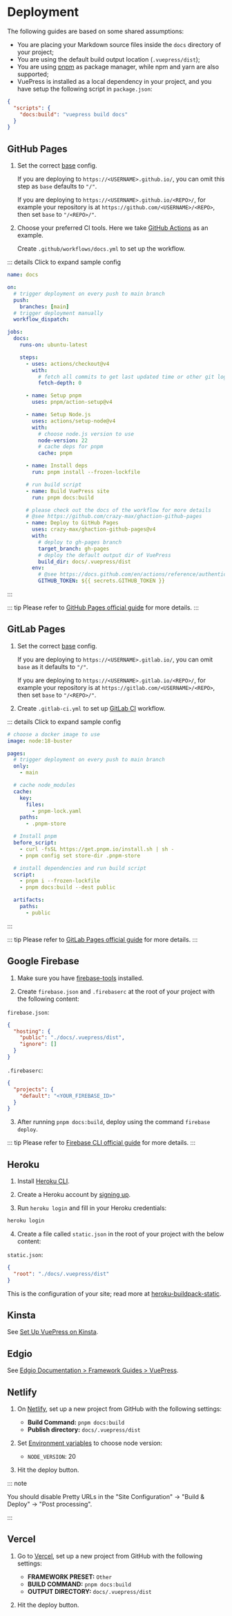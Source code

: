 # Deployment

The following guides are based on some shared assumptions:

- You are placing your Markdown source files inside the `docs` directory of your project;
- You are using the default build output location (`.vuepress/dist`);
- You are using [pnpm](https://pnpm.io) as package manager, while npm and yarn are also supported;
- VuePress is installed as a local dependency in your project, and you have setup the following script in `package.json`:

```json
{
  "scripts": {
    "docs:build": "vuepress build docs"
  }
}
```

## GitHub Pages

1. Set the correct [base](../reference/config.md#base) config.

   If you are deploying to `https://<USERNAME>.github.io/`, you can omit this step as `base` defaults to `"/"`.

   If you are deploying to `https://<USERNAME>.github.io/<REPO>/`, for example your repository is at `https://github.com/<USERNAME>/<REPO>`, then set `base` to `"/<REPO>/"`.

2. Choose your preferred CI tools. Here we take [GitHub Actions](https://github.com/features/actions) as an example.

   Create `.github/workflows/docs.yml` to set up the workflow.

::: details Click to expand sample config

```yaml
name: docs

on:
  # trigger deployment on every push to main branch
  push:
    branches: [main]
  # trigger deployment manually
  workflow_dispatch:

jobs:
  docs:
    runs-on: ubuntu-latest

    steps:
      - uses: actions/checkout@v4
        with:
          # fetch all commits to get last updated time or other git log info
          fetch-depth: 0

      - name: Setup pnpm
        uses: pnpm/action-setup@v4

      - name: Setup Node.js
        uses: actions/setup-node@v4
        with:
          # choose node.js version to use
          node-version: 22
          # cache deps for pnpm
          cache: pnpm

      - name: Install deps
        run: pnpm install --frozen-lockfile

      # run build script
      - name: Build VuePress site
        run: pnpm docs:build

      # please check out the docs of the workflow for more details
      # @see https://github.com/crazy-max/ghaction-github-pages
      - name: Deploy to GitHub Pages
        uses: crazy-max/ghaction-github-pages@v4
        with:
          # deploy to gh-pages branch
          target_branch: gh-pages
          # deploy the default output dir of VuePress
          build_dir: docs/.vuepress/dist
        env:
          # @see https://docs.github.com/en/actions/reference/authentication-in-a-workflow#about-the-github_token-secret
          GITHUB_TOKEN: ${{ secrets.GITHUB_TOKEN }}
```

:::

::: tip
Please refer to [GitHub Pages official guide](https://pages.github.com/) for more details.
:::

## GitLab Pages

1. Set the correct [base](../reference/config.md#base) config.

   If you are deploying to `https://<USERNAME>.gitlab.io/`, you can omit `base` as it defaults to `"/"`.

   If you are deploying to `https://<USERNAME>.gitlab.io/<REPO>/`, for example your repository is at `https://gitlab.com/<USERNAME>/<REPO>`, then set `base` to `"/<REPO>/"`.

2. Create `.gitlab-ci.yml` to set up [GitLab CI](https://about.gitlab.com/stages-devops-lifecycle/continuous-integration/) workflow.

::: details Click to expand sample config

```yaml
# choose a docker image to use
image: node:18-buster

pages:
  # trigger deployment on every push to main branch
  only:
    - main

  # cache node_modules
  cache:
    key:
      files:
        - pnpm-lock.yaml
    paths:
      - .pnpm-store

  # Install pnpm
  before_script:
    - curl -fsSL https://get.pnpm.io/install.sh | sh -
    - pnpm config set store-dir .pnpm-store

  # install dependencies and run build script
  script:
    - pnpm i --frozen-lockfile
    - pnpm docs:build --dest public

  artifacts:
    paths:
      - public
```

:::

::: tip
Please refer to [GitLab Pages official guide](https://docs.gitlab.com/ce/user/project/pages/#getting-started) for more details.
:::

## Google Firebase

1. Make sure you have [firebase-tools](https://www.npmjs.com/package/firebase-tools) installed.

2. Create `firebase.json` and `.firebaserc` at the root of your project with the following content:

`firebase.json`:

```json
{
  "hosting": {
    "public": "./docs/.vuepress/dist",
    "ignore": []
  }
}
```

`.firebaserc`:

```json
{
  "projects": {
    "default": "<YOUR_FIREBASE_ID>"
  }
}
```

3. After running `pnpm docs:build`, deploy using the command `firebase deploy`.

::: tip
Please refer to [Firebase CLI official guide](https://firebase.google.com/docs/cli) for more details.
:::

## Heroku

1. Install [Heroku CLI](https://devcenter.heroku.com/articles/heroku-cli).

2. Create a Heroku account by [signing up](https://signup.heroku.com).

3. Run `heroku login` and fill in your Heroku credentials:

```bash
heroku login
```

4. Create a file called `static.json` in the root of your project with the below content:

`static.json`:

```json
{
  "root": "./docs/.vuepress/dist"
}
```

This is the configuration of your site; read more at [heroku-buildpack-static](https://github.com/heroku/heroku-buildpack-static).

## Kinsta

See [Set Up VuePress on Kinsta](https://kinsta.com/docs/vuepress-application/).

## Edgio

See [Edgio Documentation > Framework Guides > VuePress](https://docs.edg.io/guides/vuepress).

## Netlify

1. On [Netlify](https://netlify.com), set up a new project from GitHub with the following settings:

   - **Build Command:** `pnpm docs:build`
   - **Publish directory:** `docs/.vuepress/dist`

2. Set [Environment variables](https://docs.netlify.com/configure-builds/environment-variables) to choose node version:

   - `NODE_VERSION`: 20

3. Hit the deploy button.

::: note

You should disable Pretty URLs in the "Site Configuration" → "Build & Deploy" → "Post processing".

:::

## Vercel

1. Go to [Vercel](https://vercel.com), set up a new project from GitHub with the following settings:

   - **FRAMEWORK PRESET:** `Other`
   - **BUILD COMMAND:** `pnpm docs:build`
   - **OUTPUT DIRECTORY:** `docs/.vuepress/dist`

2. Hit the deploy button.
